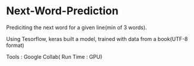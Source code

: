 # Next-Word-Prediction

Prediciting the next word for a given line(min of 3 words).

Using Tesorflow, keras built a model, trained with data from a book(UTF-8 format)

Tools : Google Collab( Run Time : GPU)
